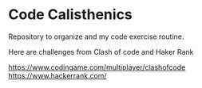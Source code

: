 # Code Calisthenics

Repository to organize and  my code exercise routine.

Here are challenges from Clash of code and Haker Rank

https://www.codingame.com/multiplayer/clashofcode
https://www.hackerrank.com/
